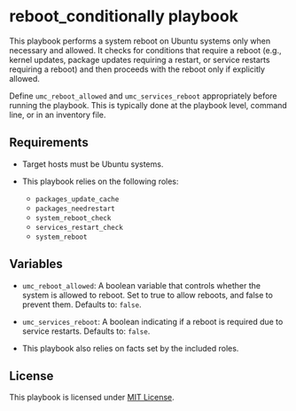 # reboot_conditionally playbook

This playbook performs a system reboot on Ubuntu systems only when necessary and allowed. It checks for conditions that require a reboot (e.g., kernel updates, package updates requiring a restart, or service restarts requiring a reboot) and then proceeds with the reboot only if explicitly allowed.

Define `umc_reboot_allowed` and `umc_services_reboot` appropriately before running the playbook. This is typically done at the playbook level, command line, or in an inventory file.

## Requirements

- Target hosts must be Ubuntu systems.

- This playbook relies on the following roles:
  - `packages_update_cache`
  - `packages_needrestart`
  - `system_reboot_check`
  - `services_restart_check`
  - `system_reboot`

## Variables

- `umc_reboot_allowed`: A boolean variable that controls whether the system is allowed to reboot. Set to true to allow reboots, and false to prevent them. Defaults to: `false`.

- `umc_services_reboot`: A boolean indicating if a reboot is required due to service restarts. Defaults to: `false`.

- This playbook also relies on facts set by the included roles.

## License

This playbook is licensed under [MIT License](https://opensource.org/licenses/MIT).
